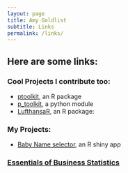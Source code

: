 ```yaml
---
layout: page
title: Amy Goldlist
subtitle: Links
permalink: /links/
---
```


## Here are some links:

### Cool Projects I contribute too:
  -  [ptoolkit](https://github.com/UBC-MDS/ptoolkit), an R package
  - [p_toolkit](https://github.com/UBC-MDS/p_toolkit_Python), a python module
  - [LufthansaR](https://github.com/peter0083/LufthansaR), an R package:

### My Projects:
  - [Baby Name selector](https://goldlist.shinyapps.io/Baby_Name_Visualizer/), an R shiny app

### [Essentials of Business Statistics](http://wileyplus.wiley.com/essentials-of-business-statistics-canadian-edition/)
